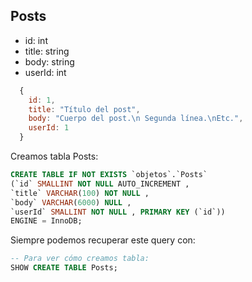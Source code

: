 ## Posts

   - id: int
   - title: string
   - body: string
   - userId: int

```javascript
  {
    id: 1,
    title: "Título del post",
    body: "Cuerpo del post.\n Segunda línea.\nEtc.",
    userId: 1
  }
```

Creamos tabla Posts:

```sql
CREATE TABLE IF NOT EXISTS `objetos`.`Posts` 
(`id` SMALLINT NOT NULL AUTO_INCREMENT , 
`title` VARCHAR(100) NOT NULL , 
`body` VARCHAR(6000) NULL , 
`userId` SMALLINT NOT NULL , PRIMARY KEY (`id`)) 
ENGINE = InnoDB;
```

Siempre podemos recuperar este query con:
```sql
-- Para ver cómo creamos tabla:
SHOW CREATE TABLE Posts;
```

